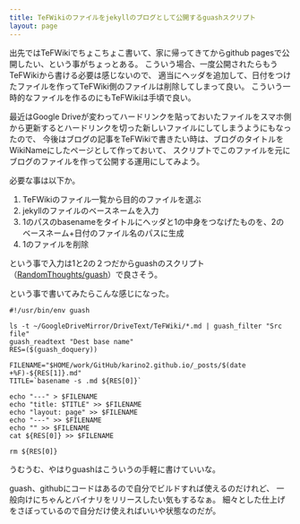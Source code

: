 ```yaml
---
title: TeFWikiのファイルをjekyllのブログとして公開するguashスクリプト
layout: page
---
```

出先ではTeFWikiでちょこちょこ書いて、家に帰ってきてからgithub pagesで公開したい、という事がちょっとある。
こういう場合、一度公開されたらもうTeFWikiから書ける必要は感じないので、
適当にヘッダを追加して、日付をつけたファイルを作ってTeFWiki側のファイルは削除してしまって良い。
こういう一時的なファイルを作るのにもTeFWikiは手頃で良い。

最近はGoogle Driveが変わってハードリンクを貼っておいたファイルをスマホ側から更新するとハードリンクを切った新しいファイルにしてしまうようにもなったので、
今後はブログの記事をTeFWikiで書きたい時は、ブログのタイトルをWikiNameにしたページとして作っておいて、
スクリプトでこのファイルを元にブログのファイルを作って公開する運用にしてみよう。

必要な事は以下か。

1. TeFWikiのファイル一覧から目的のファイルを選ぶ
2. jekyllのファイルのベースネームを入力
3. 1のパスのbasenameをタイトルにヘッダと1の中身をつなげたものを、2のベースネーム+日付のファイル名のパスに生成
4. 1のファイルを削除

という事で入力は1と2の２つだからguashのスクリプト（[RandomThoughts/guash](https://karino2.github.io/RandomThoughts/guash)）で良さそう。

という事で書いてみたらこんな感じになった。

```
#!/usr/bin/env guash

ls -t ~/GoogleDriveMirror/DriveText/TeFWiki/*.md | guash_filter "Src file"
guash_readtext "Dest base name"
RES=($(guash_doquery))

FILENAME="$HOME/work/GitHub/karino2.github.io/_posts/$(date +%F)-${RES[1]}.md"
TITLE=`basename -s .md ${RES[0]}`

echo "---" > $FILENAME
echo "title: $TITLE" >> $FILENAME
echo "layout: page" >> $FILENAME
echo "---" >> $FILENAME
echo "" >> $FILENAME
cat ${RES[0]} >> $FILENAME

rm ${RES[0]}
```

うむうむ、やはりguashはこういうの手軽に書けていいな。

guash、githubにコードはあるので自分でビルドすれば使えるのだけれど、
一般向けにちゃんとバイナリをリリースしたい気もするなぁ。
細々とした仕上げをさぼっているので自分だけ使えればいいや状態なのだが。